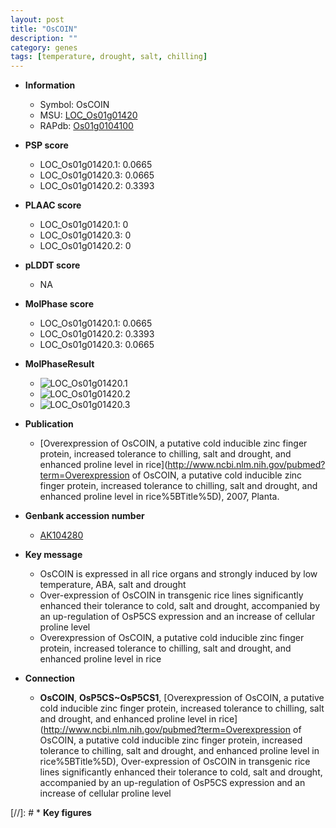 ```yaml
---
layout: post
title: "OsCOIN"
description: ""
category: genes
tags: [temperature, drought, salt, chilling]
---
```


* **Information**  
    + Symbol: OsCOIN  
    + MSU: [LOC_Os01g01420](http://rice.plantbiology.msu.edu/cgi-bin/ORF_infopage.cgi?orf=LOC_Os01g01420)  
    + RAPdb: [Os01g0104100](http://rapdb.dna.affrc.go.jp/viewer/gbrowse_details/irgsp1?name=Os01g0104100)  

* **PSP score**  
    + LOC_Os01g01420.1: 0.0665 
    + LOC_Os01g01420.3: 0.0665 
    + LOC_Os01g01420.2: 0.3393 

* **PLAAC score**  
    + LOC_Os01g01420.1: 0 
    + LOC_Os01g01420.3: 0 
    + LOC_Os01g01420.2: 0 

* **pLDDT score**
    + NA


* **MolPhase score**
    + LOC_Os01g01420.1: 0.0665
    + LOC_Os01g01420.2: 0.3393
    + LOC_Os01g01420.3: 0.0665

* **MolPhaseResult**
    + ![LOC_Os01g01420.1](https://ricepsp.github.io/pictures/LOC_Os01g/LOC_Os01g01420.1.png)
    + ![LOC_Os01g01420.2](https://ricepsp.github.io/pictures/LOC_Os01g/LOC_Os01g01420.2.png)
    + ![LOC_Os01g01420.3](https://ricepsp.github.io/pictures/LOC_Os01g/LOC_Os01g01420.3.png)

* **Publication**  
    + [Overexpression of OsCOIN, a putative cold inducible zinc finger protein, increased tolerance to chilling, salt and drought, and enhanced proline level in rice](http://www.ncbi.nlm.nih.gov/pubmed?term=Overexpression of OsCOIN, a putative cold inducible zinc finger protein, increased tolerance to chilling, salt and drought, and enhanced proline level in rice%5BTitle%5D), 2007, Planta.

* **Genbank accession number**  
    + [AK104280](http://www.ncbi.nlm.nih.gov/nuccore/AK104280)

* **Key message**  
    + OsCOIN is expressed in all rice organs and strongly induced by low temperature, ABA, salt and drought
    + Over-expression of OsCOIN in transgenic rice lines significantly enhanced their tolerance to cold, salt and drought, accompanied by an up-regulation of OsP5CS expression and an increase of cellular proline level
    + Overexpression of OsCOIN, a putative cold inducible zinc finger protein, increased tolerance to chilling, salt and drought, and enhanced proline level in rice

* **Connection**  
    + __OsCOIN__, __OsP5CS~OsP5CS1__, [Overexpression of OsCOIN, a putative cold inducible zinc finger protein, increased tolerance to chilling, salt and drought, and enhanced proline level in rice](http://www.ncbi.nlm.nih.gov/pubmed?term=Overexpression of OsCOIN, a putative cold inducible zinc finger protein, increased tolerance to chilling, salt and drought, and enhanced proline level in rice%5BTitle%5D), Over-expression of OsCOIN in transgenic rice lines significantly enhanced their tolerance to cold, salt and drought, accompanied by an up-regulation of OsP5CS expression and an increase of cellular proline level

[//]: # * **Key figures**  


